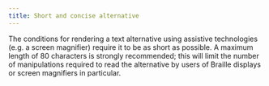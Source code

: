 ```yaml
---
title: Short and concise alternative
---
```


The conditions for rendering a text alternative using assistive technologies (e.g. a screen magnifier) require it to be as short as possible. A maximum length of 80 characters is strongly recommended; this will limit the number of manipulations required to read the alternative by users of Braille displays or screen magnifiers in particular.
